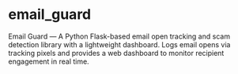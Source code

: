 # email_guard
Email Guard — A Python Flask-based email open tracking and scam detection library with a lightweight dashboard. Logs email opens via tracking pixels and provides a web dashboard to monitor recipient engagement in real time.
